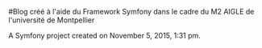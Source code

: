 #Blog créé à l'aide du Framework Symfony dans le cadre du M2 AIGLE de l'université de Montpellier

A Symfony project created on November 5, 2015, 1:31 pm.
